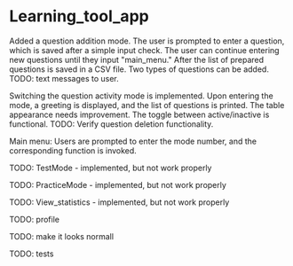 # Learning_tool_app
Added a question addition mode. The user is prompted to enter a question, which is saved after a simple input check. The user can continue entering new questions until they input "main_menu." After the list of prepared questions is saved in a CSV file. Two types of questions can be added. 
TODO: text messages to user.

Switching the question activity mode is implemented. Upon entering the mode, a greeting is displayed, and the list of questions is printed. The table appearance needs improvement. The toggle between active/inactive is functional. 
TODO: Verify question deletion functionality.

Main menu: Users are prompted to enter the mode number, and the corresponding function is invoked.

TODO: 
TestMode - implemented, but not work properly

TODO: 
PracticeMode - implemented, but not work properly

TODO: 
View_statistics - implemented, but not work properly


TODO:
profile

TODO:
make it looks normall

TODO:
tests

